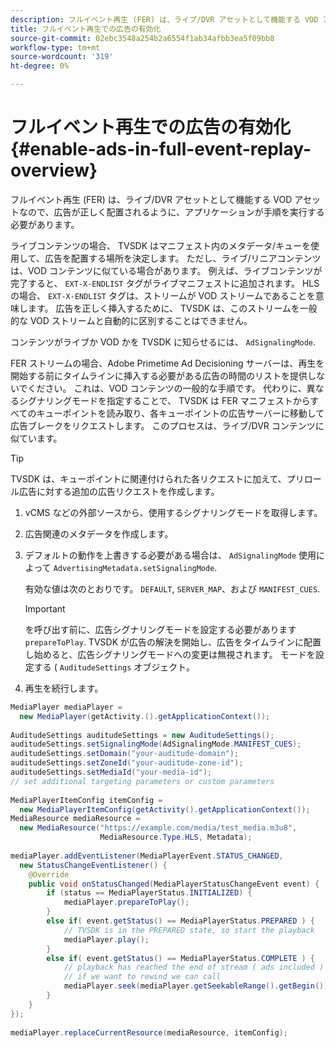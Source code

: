 ```yaml
---
description: フルイベント再生 (FER) は、ライブ/DVR アセットとして機能する VOD アセットなので、広告が正しく配置されるように、アプリケーションが手順を実行する必要があります。
title: フルイベント再生での広告の有効化
source-git-commit: 02ebc3548a254b2a6554f1ab34afbb3ea5f09bb8
workflow-type: tm+mt
source-wordcount: '319'
ht-degree: 0%

---
```


# フルイベント再生での広告の有効化 {#enable-ads-in-full-event-replay-overview}

フルイベント再生 (FER) は、ライブ/DVR アセットとして機能する VOD アセットなので、広告が正しく配置されるように、アプリケーションが手順を実行する必要があります。

ライブコンテンツの場合、 TVSDK はマニフェスト内のメタデータ/キューを使用して、広告を配置する場所を決定します。 ただし、ライブ/リニアコンテンツは、VOD コンテンツに似ている場合があります。 例えば、ライブコンテンツが完了すると、 `EXT-X-ENDLIST` タグがライブマニフェストに追加されます。 HLS の場合、 `EXT-X-ENDLIST` タグは、ストリームが VOD ストリームであることを意味します。 広告を正しく挿入するために、 TVSDK は、このストリームを一般的な VOD ストリームと自動的に区別することはできません。

コンテンツがライブか VOD かを TVSDK に知らせるには、 `AdSignalingMode`.

FER ストリームの場合、Adobe Primetime Ad Decisioning サーバーは、再生を開始する前にタイムラインに挿入する必要がある広告の時間のリストを提供しないでください。 これは、VOD コンテンツの一般的な手順です。 代わりに、異なるシグナリングモードを指定することで、 TVSDK は FER マニフェストからすべてのキューポイントを読み取り、各キューポイントの広告サーバーに移動して広告ブレークをリクエストします。 このプロセスは、ライブ/DVR コンテンツに似ています。

>[!TIP]
>
>TVSDK は、キューポイントに関連付けられた各リクエストに加えて、プリロール広告に対する追加の広告リクエストを作成します。

1. vCMS などの外部ソースから、使用するシグナリングモードを取得します。
1. 広告関連のメタデータを作成します。
1. デフォルトの動作を上書きする必要がある場合は、 `AdSignalingMode` 使用によって `AdvertisingMetadata.setSignalingMode`.

   有効な値は次のとおりです。 `DEFAULT`, `SERVER_MAP`、および `MANIFEST_CUES`.

   >[!IMPORTANT]
   >
   >を呼び出す前に、広告シグナリングモードを設定する必要があります `prepareToPlay`. TVSDK が広告の解決を開始し、広告をタイムラインに配置し始めると、広告シグナリングモードへの変更は無視されます。 モードを設定する ( `AuditudeSettings` オブジェクト。

1. 再生を続行します。

<!--<a id="example_6DECA71C3C3B4551805C09A80686552F"></a>-->

```java
MediaPlayer mediaPlayer =  
  new MediaPlayer(getActivity.().getApplicationContext()); 
 
AuditudeSettings auditudeSettings = new AuditudeSettings(); 
auditudeSettings.setSignalingMode(AdSignalingMode.MANIFEST_CUES); 
auditudeSettings.setDomain("your-auditude-domain"); 
auditudeSettings.setZoneId("your-auditude-zone-id"); 
auditudeSettings.setMediaId("your-media-id"); 
// set additional targeting parameters or custom parameters 
 
MediaPlayerItemConfig itemConfig =  
  new MediaPlayerItemConfig(getActivity().getApplicationContext()); 
MediaResource mediaResource =  
  new MediaResource("https://example.com/media/test_media.m3u8",  
                    MediaResource.Type.HLS, Metadata); 
 
mediaPlayer.addEventListener(MediaPlayerEvent.STATUS_CHANGED,  
  new StatusChangeEventListener() { 
    @Override 
    public void onStatusChanged(MediaPlayerStatusChangeEvent event) { 
        if (status == MediaPlayerStatus.INITIALIZED) { 
            mediaPlayer.prepareToPlay(); 
        } 
        else if( event.getStatus() == MediaPlayerStatus.PREPARED ) { 
            // TVSDK is in the PREPARED state, so start the playback 
            mediaPlayer.play(); 
        } 
        else if( event.getStatus() == MediaPlayerStatus.COMPLETE ) { 
            // playback has reached the end of stream ( ads included ) 
            // if we want to rewind we can call 
            mediaPlayer.seek(mediaPlayer.getSeekableRange().getBegin()); 
        } 
    } 
}); 
 
mediaPlayer.replaceCurrentResource(mediaResource, itemConfig); 
```
